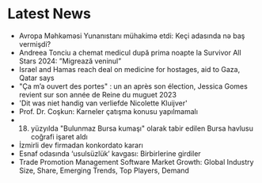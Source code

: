 # Latest News
-  Avropa Məhkəməsi Yunanıstanı mühakimə etdi: Keçi adasında nə baş vermişdi?
-  Andreea Tonciu a chemat medicul după prima noapte la Survivor All Stars 2024: ”Migrează veninul”
-  Israel and Hamas reach deal on medicine for hostages, aid to Gaza, Qatar says
-  "Ça m’a ouvert des portes" : un an après son élection, Jessica Gomes revient sur son année de Reine du muguet 2023
-  'Dit was niet handig van verliefde Nicolette Kluijver'
-  Prof. Dr. Coşkun: Karneler çatışma konusu yapılmamalı
-  18. yüzyılda "Bulunmaz Bursa kumaşı" olarak tabir edilen Bursa havlusu coğrafi işaret aldı
-  İzmirli dev firmadan konkordato kararı
-  Esnaf odasında ‘usulsüzlük’ kavgası: Birbirlerine girdiler
-  Trade Promotion Management Software Market Growth: Global Industry Size, Share, Emerging Trends, Top Players, Demand
